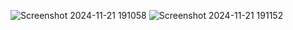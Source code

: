 ![Screenshot 2024-11-21 191058](https://github.com/user-attachments/assets/1f90304d-babe-4530-b95b-32ff75735af6)
![Screenshot 2024-11-21 191152](https://github.com/user-attachments/assets/a310eb82-c5e8-4823-85b4-31ef0a0c6fef)
